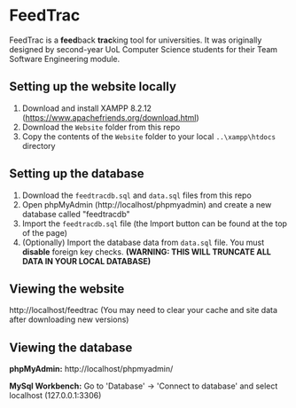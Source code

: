 # FeedTrac
FeedTrac is a **feed**back **trac**king tool for universities. It was originally designed by second-year UoL Computer Science students for their Team Software Engineering module.

## Setting up the website locally
1) Download and install XAMPP 8.2.12 (https://www.apachefriends.org/download.html)
2) Download the `Website` folder from this repo
3) Copy the contents of the `Website` folder to your local `..\xampp\htdocs` directory

## Setting up the database 
1) Download the `feedtracdb.sql` and `data.sql` files from this repo
2) Open phpMyAdmin (http://localhost/phpmyadmin) and create a new database called "feedtracdb"
3) Import the `feedtracdb.sql` file (the Import button can be found at the top of the page)
4) (Optionally) Import the database data from `data.sql` file. You must **disable** foreign key checks. **(WARNING: THIS WILL TRUNCATE ALL DATA IN YOUR LOCAL DATABASE)**

## Viewing the website
http://localhost/feedtrac (You may need to clear your cache and site data after downloading new versions)

## Viewing the database
**phpMyAdmin:** http://localhost/phpmyadmin/

**MySql Workbench:** Go to 'Database' -> 'Connect to database' and select localhost (127.0.0.1:3306)
